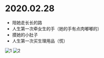 # 2020.02.28

* 陪她走长长的路
* 人生第一次牵女生的手（她的手有点肉嘟嘟的）
* 摸她的小肚子
* 人生第一次买生理用品（慌）

![1](https://github.com/pwcong/promise4xll/raw/master/memory/2020.02.28/1.png)
![2](https://github.com/pwcong/promise4xll/raw/master/memory/2020.02.28/2.png)